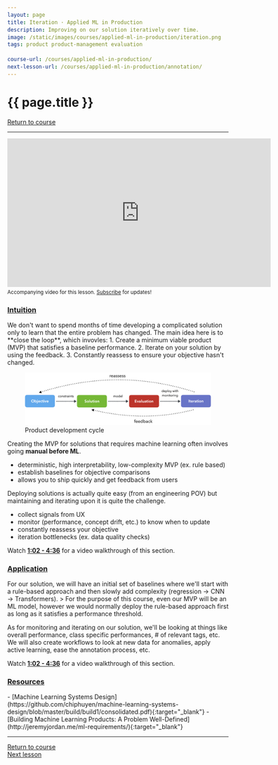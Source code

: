 ```yaml
---
layout: page
title: Iteration · Applied ML in Production
description: Improving on our solution iteratively over time.
image: /static/images/courses/applied-ml-in-production/iteration.png
tags: product product-management evaluation

course-url: /courses/applied-ml-in-production/
next-lesson-url: /courses/applied-ml-in-production/annotation/
---
```


<!-- Header -->
<div class="row">
  <div class="col-md-8 col-6 mr-auto">
    <h1 class="page-title">{{ page.title }}</h1>
  </div>
  <div class="col-md-4 col-6">
    <div class="btn-group float-right mb-0" role="group">
      <a href="{{ page.course-url }}" class="btn btn-sm btn-outline-secondary"><i
          class="fas fa-sm fa-arrow-left mr-1"></i>Return to course</a>
    </div>
  </div>
</div>
<hr class="mt-0">

<!-- Video -->
<div class="ai-center-all mt-2">
    <iframe width="600" height="337.5" src="https://www.youtube.com/embed/8ntrWE12HNE?rel=0" frameborder="0"
    allow="accelerometer; autoplay; clipboard-write; encrypted-media; gyroscope; picture-in-picture"
    allowfullscreen></iframe>
</div>
<div class="ai-center-all mt-2">
  <small>Accompanying video for this lesson. <a href="https://www.youtube.com/madewithml?sub_confirmation=1" target="_blank">Subscribe</a> for updates!</small>
</div>


<h3><u>Intuition</u></h3>
We don't want to spend months of time developing a complicated solution only to learn that the entire problem has changed. The main idea here is to **close the loop**, which invovles:
1. Create a minimum viable product (MVP) that satisfies a baseline performance.
2. Iterate on your solution by using the feedback.
3. Constantly reassess to ensure your objective hasn't changed.

<figure>
  <img src="/static/images/courses/applied-ml-in-production/development_cycle.png" width="700" alt="product development cycle">
  <figcaption>Product development cycle</figcaption>
</figure>

Creating the MVP for solutions that requires machine learning often involves going **manual before ML**.
- deterministic, high interpretability, low-complexity MVP (ex. rule based)
- establish baselines for objective comparisons
- allows you to ship quickly and get feedback from users

Deploying solutions is actually quite easy (from an engineering POV) but maintaining and iterating upon it is quite the challenge.
- collect signals from UX
- monitor (performance, concept drift, etc.) to know when to update
- constantly reassess your objective
- iteration bottlenecks (ex. data quality checks)

<i class="fab fa-youtube ai-color-youtube mr-1"></i> Watch **[1:02 - 4:36]()** for a video walkthrough of this section.

<h3><u>Application</u></h3>
For our solution, we will have an initial set of baselines where we'll start with a rule-based approach and then slowly add complexity (regression &rarr; CNN &rarr; Transformers).
> For the purpose of this course, even our MVP will be an ML model, however we would normally deploy the rule-based approach first as long as it satisfies a performance threshold.

As for monitoring and iterating on our solution, we'll be looking at things like overall performance, class specific performances, # of relevant tags, etc. We will also create workflows to look at new data for anomalies, apply active learning, ease the annotation process, etc.

<i class="fab fa-youtube ai-color-youtube mr-1"></i> Watch **[1:02 - 4:36]()** for a video walkthrough of this section.

<h3><u>Resources</u></h3>
- [Machine Learning Systems Design](https://github.com/chiphuyen/machine-learning-systems-design/blob/master/build/build1/consolidated.pdf){:target="_blank"}
- [Building Machine Learning Products: A Problem Well-Defined](http://jeremyjordan.me/ml-requirements/){:target="_blank"}

<!-- Footer -->
<hr>
<div class="row mb-4">
  <div class="col-6 mr-auto">
    <a href="{{ page.course-url }}" class="btn btn-sm btn-outline-secondary"><i class="fas fa-sm fa-arrow-left mr-1"></i>Return to course</a>
  </div>
  <div class="col-6">
    <div class="float-right">
      <a href="{{ page.next-lesson-url }}" class="btn btn-sm btn-outline-secondary"><i class="fas fa-sm fa-arrow-right mr-1"></i>Next lesson</a>
    </div>
  </div>
</div>